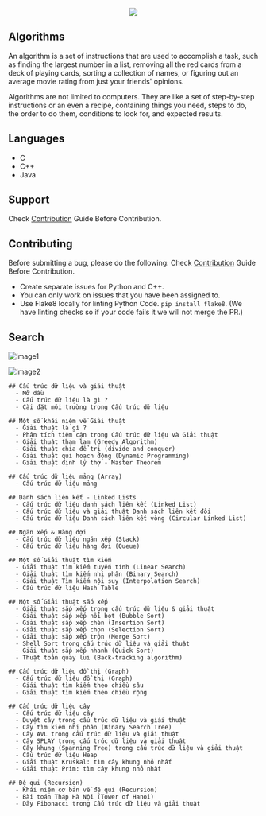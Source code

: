 <p align="center">
  <a href="github.com/hoangtien2k3qx1"><img src="https://i.ytimg.com/vi/CBYHwZcbD-s/maxresdefault.jpg"></a>
</p>

## Algorithms

An algorithm is a set of instructions that are used to accomplish a task, such as finding the largest number in a list, removing all the red cards from a deck of playing cards, sorting a collection of names, or figuring out an average movie rating from just your friends' opinions.

Algorithms are not limited to computers. They are like a set of step-by-step instructions or an even a recipe, containing things you need, steps to do, the order to do them, conditions to look for, and expected results.

## Languages
- C
- C++
- Java

## Support

Check [Contribution](/CONTRIBUTING.md) Guide Before Contribution.

## Contributing

Before submitting a bug, please do the following:
Check [Contribution](/CONTRIBUTING.md) Guide Before Contribution.

- Create separate issues for Python and C++.
- You can only work on issues that you have been assigned to.
- Use Flake8 locally for linting Python Code. `pip install flake8`.
  (We have linting checks so if your code fails it we will not merge the PR.)

## Search
![image1](https://github.com/hoangtien2k3qx1/Data-Structure-And-Algorithm/assets/122768076/3a4d01e0-7063-40dd-a905-2d936f6d8205)

![image2](https://github.com/hoangtien2k3qx1/Data-Structure-And-Algorithm/assets/122768076/c278b651-f7e3-465b-971e-a9def0e3341f)


```text
## Cấu trúc dữ liệu và giải thuật
  - Mở đầu
  - Cấu trúc dữ liệu là gì ?
  - Cài đặt môi trường trong Cấu trúc dữ liệu

## Một số khái niệm về Giải thuật
  - Giải thuật là gì ?
  - Phân tích tiệm cận trong Cấu trúc dữ liệu và Giải thuật
  - Giải thuật tham lam (Greedy Algorithm)
  - Giải thuật chia để trị (divide and conquer)
  - Giải thuật qui hoạch động (Dynamic Programming)
  - Giải thuật định lý thợ - Master Theorem
  
## Cấu trúc dữ liệu mảng (Array)
  - Cấu trúc dữ liệu mảng
  
## Danh sách liên kết - Linked Lists
  - Cấu trúc dữ liệu danh sách liên kết (Linked List)
  - Cấu trúc dữ liệu và giải thuật Danh sách liên kết đôi
  - Cấu trúc dữ liệu Danh sách liên kết vòng (Circular Linked List)
  
## Ngăn xếp & Hàng đợi
  - Cấu trúc dữ liệu ngăn xếp (Stack)
  - Cấu trúc dữ liệu hàng đợi (Queue)

## Một số Giải thuật tìm kiếm
  - Giải thuật tìm kiếm tuyến tính (Linear Search)
  - Giải thuật tìm kiếm nhị phân (Binary Search)
  - Giải thuật Tìm kiếm nội suy (Interpolation Search)
  - Cấu trúc dữ liệu Hash Table

## Một số Giải thuật sắp xếp
  - Giải thuật sắp xếp trong cấu trúc dữ liệu & giải thuật
  - Giải thuật sắp xếp nổi bọt (Bubble Sort)
  - Giải thuật sắp xếp chèn (Insertion Sort)
  - Giải thuật sắp xếp chọn (Selection Sort)
  - Giải thuật sắp xếp trộn (Merge Sort)
  - Shell Sort trong cấu trúc dữ liệu và giải thuật
  - Giải thuật sắp xếp nhanh (Quick Sort)
  - Thuật toán quay lui (Back-tracking algorithm)

## Cấu trúc dữ liệu đồ thị (Graph)
  - Cấu trúc dữ liệu đồ thị (Graph)
  - Giải thuật tìm kiếm theo chiều sâu
  - Giải thuật tìm kiếm theo chiều rộng

## Cấu trúc dữ liệu cây
  - Cấu trúc dữ liệu cây
  - Duyệt cây trong cấu trúc dữ liệu và giải thuật
  - Cây tìm kiếm nhị phân (Binary Search Tree)
  - Cây AVL trong cấu trúc dữ liệu và giải thuật
  - Cây SPLAY trong cấu trúc dữ liệu và giải thuật
  - Cây khung (Spanning Tree) trong cấu trúc dữ liệu và giải thuật
  - Cấu trúc dữ liệu Heap
  - Giải thuật Kruskal: tìm cây khung nhỏ nhất
  - Giải thuật Prim: tìm cây khung nhỏ nhất

## Đệ qui (Recursion)
  - Khái niệm cơ bản về đệ qui (Recursion)
  - Bài toán Tháp Hà Nội (Tower of Hanoi)
  - Dãy Fibonacci trong Cấu trúc dữ liệu và giải thuật
```





